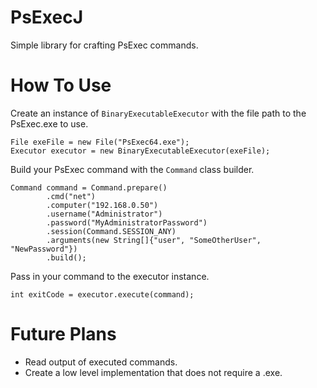 # PsExecJ
Simple library for crafting PsExec commands.

# How To Use
Create an instance of `BinaryExecutableExecutor` with the file path to the PsExec.exe to use.
```
File exeFile = new File("PsExec64.exe");
Executor executor = new BinaryExecutableExecutor(exeFile);
```
Build your PsExec command with the `Command` class builder.
```
Command command = Command.prepare()
        .cmd("net")
        .computer("192.168.0.50")
        .username("Administrator")
        .password("MyAdministratorPassword")
        .session(Command.SESSION_ANY)
        .arguments(new String[]{"user", "SomeOtherUser", "NewPassword"})
        .build();
```
Pass in your command to the executor instance.
```
int exitCode = executor.execute(command);
```

# Future Plans
* Read output of executed commands.
* Create a low level implementation that does not require a .exe.
